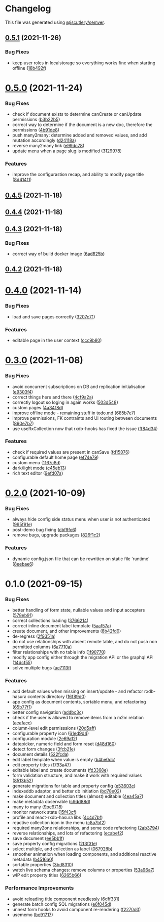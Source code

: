 # Changelog

This file was generated using [@jscutlery/semver](https://github.com/jscutlery/semver).

## [0.5.1](https://github.com/platyplus/platydev/compare/data-access-react-rxdb-hasura@0.5.0...data-access-react-rxdb-hasura@0.5.1) (2021-11-26)


### Bug Fixes

* keep user roles in localstorage so everything works fine when starting offline ([18b492f](https://github.com/platyplus/platydev/commit/18b492fcbb16ccf477d89d3a0416bccdbf0aa4a8))



# [0.5.0](https://github.com/platyplus/platydev/compare/data-access-react-rxdb-hasura@0.4.5...data-access-react-rxdb-hasura@0.5.0) (2021-11-24)


### Bug Fixes

* check if document exists to determine canCreate or canUpdate permissions ([b3b22b5](https://github.com/platyplus/platydev/commit/b3b22b5de2f40bbc97a3aad34abf68e0d0978393))
* correct way to determine if the document is a new doc, therefore the permissions ([4b91de8](https://github.com/platyplus/platydev/commit/4b91de8f32f813555338c375922eb26e18aba11f))
* push many2many: determine added and removed values, and add mutation accordingly ([d24118a](https://github.com/platyplus/platydev/commit/d24118a08db5cf70d8c1df5842245bf74b1f9d37))
* reverse many2many link ([e99dc78](https://github.com/platyplus/platydev/commit/e99dc785c051f8a29487534555211d29666ce73a))
* update menu when a page slug is modified ([3129978](https://github.com/platyplus/platydev/commit/3129978b8d9b491b080bd17e69717fdd26c75703))


### Features

* improve the configurastion recap, and ability to modify page title ([8d41411](https://github.com/platyplus/platydev/commit/8d41411e048739192d22209365eb6f19f25979f1))



## [0.4.5](https://github.com/platyplus/platydev/compare/data-access-react-rxdb-hasura@0.4.4...data-access-react-rxdb-hasura@0.4.5) (2021-11-18)



## [0.4.4](https://github.com/platyplus/platydev/compare/data-access-react-rxdb-hasura@0.4.3...data-access-react-rxdb-hasura@0.4.4) (2021-11-18)



## [0.4.3](https://github.com/platyplus/platydev/compare/data-access-react-rxdb-hasura@0.4.2...data-access-react-rxdb-hasura@0.4.3) (2021-11-18)


### Bug Fixes

* correct way of build docker image ([6ad825b](https://github.com/platyplus/platydev/commit/6ad825b1ff27e2d5df3aa2dfb24cf1925167e031))



## [0.4.2](https://github.com/platyplus/platydev/compare/data-access-react-rxdb-hasura@0.4.1...data-access-react-rxdb-hasura@0.4.2) (2021-11-18)

# [0.4.0](https://github.com/platyplus/platydev/compare/data-access-react-rxdb-hasura@0.3.3...data-access-react-rxdb-hasura@0.4.0) (2021-11-14)

### Bug Fixes

- load and save pages correctly ([3207c71](https://github.com/platyplus/platydev/commit/3207c712522872ef55f38ab30fd23de59669874f))

### Features

- editable page in the user context ([ccc9b80](https://github.com/platyplus/platydev/commit/ccc9b80ad62764cad2b2170235a8208dd7cdfa50))

# [0.3.0](https://github.com/platyplus/platydev/compare/data-access-react-rxdb-hasura@0.2.0...data-access-react-rxdb-hasura@0.3.0) (2021-11-08)

### Bug Fixes

- avoid concurrent subscriptions on DB and replication initialisation ([e9303f4](https://github.com/platyplus/platydev/commit/e9303f4cf13ca797070f8699144121d1c20f4515))
- correct things here and there ([4cf9a2a](https://github.com/platyplus/platydev/commit/4cf9a2a6c9f67e4c52b98d81ed94e0705314388c))
- correctly logout so loging in again works ([503d548](https://github.com/platyplus/platydev/commit/503d548f34821beaaa0c7dbe882368d346c82861))
- custom pages ([4a3418d](https://github.com/platyplus/platydev/commit/4a3418d961d403f411f4bfa4310595b97c73b9bd))
- improve offline mode - remaining stuff in todo.md ([685b7e7](https://github.com/platyplus/platydev/commit/685b7e7fd7ecb5b0f1353211ab2186bd2ec0129e))
- improve permissions, FK contraints and UI routing between documents ([890e7b7](https://github.com/platyplus/platydev/commit/890e7b730f0a04db75622575c62cd0f0888a4cff))
- use useRxCollection now that rxdb-hooks has fixed the issue ([ff84d34](https://github.com/platyplus/platydev/commit/ff84d3453eab801b2294f26340a1d5541dcea39b))

### Features

- check if required values are present in canSave ([fd15876](https://github.com/platyplus/platydev/commit/fd158769612f4117f7e217bffdfb10f90f04be44))
- configurable default home page ([ef74e79](https://github.com/platyplus/platydev/commit/ef74e79a8e84967c32a371bb1d463ee55043bbb3))
- custom menu ([1167c8d](https://github.com/platyplus/platydev/commit/1167c8df5a3a993682b17ec1b4e36af16a57a54a))
- dark/light mode ([c45eb13](https://github.com/platyplus/platydev/commit/c45eb135535b6df72b71ef28fb9f450e10b43324))
- rich text editor ([9efd07a](https://github.com/platyplus/platydev/commit/9efd07a05c7ac28d712e9bb054a054f9b93572ec))

# [0.2.0](https://github.com/platyplus/platyplus/compare/data-access-react-rxdb-hasura@0.1.0...data-access-react-rxdb-hasura@0.2.0) (2021-10-09)

### Bug Fixes

- always hide config side status menu when user is not authenticated ([995f91e](https://github.com/platyplus/platyplus/commit/995f91e6c6c4092638f2196ecaf219c56ebd6d65))
- post-demo bug fixing ([cbf9fc6](https://github.com/platyplus/platyplus/commit/cbf9fc662a541831a6fc3a682015b5de3e7f5011))
- remove bugs, upgrade packages ([826f1c2](https://github.com/platyplus/platyplus/commit/826f1c2c2147ed1b436e9f58b36d1fc4346d7f91))

### Features

- dynamic config.json file that can be rewritten on static file 'runtime' ([8eebae6](https://github.com/platyplus/platyplus/commit/8eebae64d4039e6a05503abb58b03c11dfaaf9b6))

# 0.1.0 (2021-09-15)

### Bug Fixes

- better handling of form state, nullable values and input accepters ([578eb91](https://github.com/platyplus/platyplus/commit/578eb91f62517a350cbaf92119bacf7c8fcea504))
- correct collections loading ([3766214](https://github.com/platyplus/platyplus/commit/3766214b38a75e225044a7589ab15960812a9816))
- correct inline document label template ([5aaf57a](https://github.com/platyplus/platyplus/commit/5aaf57a5c3aee4d99cc93512bcfed29bc258a31c))
- create document, and other improvements ([8b42fd9](https://github.com/platyplus/platyplus/commit/8b42fd9e0e43df227d2ea48687a6346e18c5a736))
- de-regress ([2f9351a](https://github.com/platyplus/platyplus/commit/2f9351a5ad544f1f837ca42bdb1696bbc5804a80))
- do not use relationships with absent remote table, and do not push non permitted columns ([6a7710a](https://github.com/platyplus/platyplus/commit/6a7710a1d778f796aaee430a2543d2e9b56d9dd6))
- filter relationships with no table info ([1f90770](https://github.com/platyplus/platyplus/commit/1f9077076e723d056d272b874a8a1317f5dce516))
- modify app config either through the migration API or the graphql API ([14dcf55](https://github.com/platyplus/platyplus/commit/14dcf556fe8b4aa6e821bdd77d8ef732b8e2138c))
- solve multiple bugs ([ae7113f](https://github.com/platyplus/platyplus/commit/ae7113fb3c02ebc31df2b827320478ffc4128e92))

### Features

- add default values when missing on insert/update - and refactor rxdb-hasura contents directory ([16f89d0](https://github.com/platyplus/platyplus/commit/16f89d084d881e0d8f12fdb115f91b0bfc4636cd))
- app config as document contents, sortable menu, and refactoring ([65b77f1](https://github.com/platyplus/platyplus/commit/65b77f1db86f93df601f8d31d014124dc104833c))
- better config navigation ([addbc3c](https://github.com/platyplus/platyplus/commit/addbc3c053e9b324ca738ba36db09c51f2476d53))
- check if the user is allowed to remove items from a m2m relation ([aeafacc](https://github.com/platyplus/platyplus/commit/aeafaccb3ea30ddeff6f6e3a8d359465ab2ee33a))
- column-level edit permisssions ([20d5aff](https://github.com/platyplus/platyplus/commit/20d5aff7c5a8eb39a249833e9207941aa7572660))
- configurable property icon ([61ed9d4](https://github.com/platyplus/platyplus/commit/61ed9d4f22f6b7cc032787a42f34aec01a5365e7))
- configuration module ([2e69a12](https://github.com/platyplus/platyplus/commit/2e69a12f05ae1d92749539f2d97a37f237218e96))
- datepicker, numeric field and form reset ([d48d160](https://github.com/platyplus/platyplus/commit/d48d16020de1684674fc767c7c7f348a35022ec8))
- detect form changes ([3fcb21e](https://github.com/platyplus/platyplus/commit/3fcb21eb70795913ff4d357cda75e7a6cb5118aa))
- document details ([522fcda](https://github.com/platyplus/platyplus/commit/522fcdaf7c48a9da6b37c4239a57b23ea82dfe22))
- edit label template when value is empty ([b4be0dc](https://github.com/platyplus/platyplus/commit/b4be0dc7189ad5b394dba0c6ad5edb3d985af1f4))
- edit property titles ([f793a47](https://github.com/platyplus/platyplus/commit/f793a472eb42a2b1065ce782131f66abb5f37426))
- editable label and create documents ([fd3368e](https://github.com/platyplus/platyplus/commit/fd3368e74e7e4228b94209a9bb1583ff85c0914f))
- form validation structure, and make it work with required values ([8513b52](https://github.com/platyplus/platyplus/commit/8513b5233d2990e54aced08538d6b8ab30a1bcc6))
- generate migrations for table and property config ([e53603c](https://github.com/platyplus/platyplus/commit/e53603cd85f75c3e8a5bdbcd29690932c80e62a3))
- indexeddb adaptor, and better db initiation ([bd78e02](https://github.com/platyplus/platyplus/commit/bd78e02bcaa4ff533080409e3e84b7ba96089f9c))
- make document and collection titles (almost) editable ([4ea45a7](https://github.com/platyplus/platyplus/commit/4ea45a7b62d24ff3b4e29769c17fde040cc161bb))
- make metadata observable ([c9dd88d](https://github.com/platyplus/platyplus/commit/c9dd88d9a31d741116378ce3db551c1b0fb02592))
- many to many ([9be9718](https://github.com/platyplus/platyplus/commit/9be971873f36d4e142a6f19eed8a889391dc68ae))
- monitor network state ([15f43cf](https://github.com/platyplus/platyplus/commit/15f43cf36985ed0968bf851bbfde070e9015f591))
- profile and react-rxdb-hasura libs ([4c4d7bf](https://github.com/platyplus/platyplus/commit/4c4d7bf9656b6d8ed2ef7a1ca4817127365d7caf))
- reactive collection icon in the menu ([c8a7bf2](https://github.com/platyplus/platyplus/commit/c8a7bf25407032c6f9c02b67ced6c457cb00477b))
- required many2one relationships, and some code refactoring ([2ab3794](https://github.com/platyplus/platyplus/commit/2ab379423d9a5c34e06b7fa468723b19520a5e3e))
- reverse relationships, and lots of refactoring ([ecabef2](https://github.com/platyplus/platyplus/commit/ecabef2080edac98a193e74e696c08fa169e6e11))
- save document ([ee5bb1f](https://github.com/platyplus/platyplus/commit/ee5bb1feb3dd3a14b961bd02630210d499e4ab13))
- save property config migrations ([2f3f31e](https://github.com/platyplus/platyplus/commit/2f3f31ede8bdad1d473613cac04adfe950c5e450))
- select multiple, and collection as label ([067928b](https://github.com/platyplus/platyplus/commit/067928bfc777480fd71d044c40ba347bf818781e))
- smoother animation when loading components, and additional reactive metadata ([b4516a0](https://github.com/platyplus/platyplus/commit/b4516a081b3885676e77626c1114e01d43958e2e))
- sortable properties ([3bd8310](https://github.com/platyplus/platyplus/commit/3bd831068b0db08efdfe26b9e949bb4a0b3f0a0d))
- watch live schema changes: remove columns or properties ([53a96a7](https://github.com/platyplus/platyplus/commit/53a96a7e24afd275033881dcf6c9a746996357f6))
- wIP edit property titles ([6265b66](https://github.com/platyplus/platyplus/commit/6265b66f4d4016884b52f3647b61bdfeef112415))

### Performance Improvements

- avoid reloading title component needlessly ([6dff331](https://github.com/platyplus/platyplus/commit/6dff331a57a526e8d2bf7db059fa183855aa4d88))
- generate batch config SQL migrations ([e6f045d](https://github.com/platyplus/platyplus/commit/e6f045d540f13549e85ed42ff88ca96cb470bf01))
- unnest form hooks to avoid component re-rendering ([f2270d0](https://github.com/platyplus/platyplus/commit/f2270d071e26a2dd62243990f0d8291f7bcf19f1))
- usememo ([bc91717](https://github.com/platyplus/platyplus/commit/bc9171703fe4a44fec1ff545de3c92f87569dd57))
